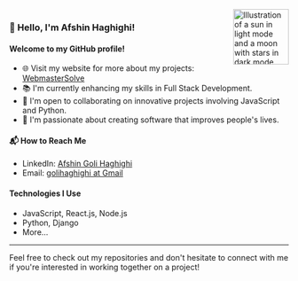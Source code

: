 <img align="right" width="100" src="https://avatars.githubusercontent.com/u/113325298?v=4" alt="Illustration of a sun in light mode and a moon with stars in dark mode.">

### 👋 Hello, I'm Afshin Haghighi!

#### Welcome to my GitHub profile!

- 🌐 Visit my website for more about my projects: [WebmasterSolve](https://www.webmastersolve.com/)
- 📚 I'm currently enhancing my skills in Full Stack Development.
- 💼 I'm open to collaborating on innovative projects involving JavaScript and Python.
- 🌟 I'm passionate about creating software that improves people's lives.

#### 📬 How to Reach Me
- LinkedIn: [Afshin Goli Haghighi]([#](https://www.linkedin.com/in/afshin-goli-haghighi-06394233/?lipi=urn%3Ali%3Apage%3Ad_flagship3_feed%3BVFN6OLw8RDeAQeTDmWd5LA%3D%3D))
- Email: [golihaghighi at Gmail](mailto:golihaghighi@gmail.com)

#### Technologies I Use
- JavaScript, React.js, Node.js
- Python, Django
- More...

---

Feel free to check out my repositories and don't hesitate to connect with me if you're interested in working together on a project!

